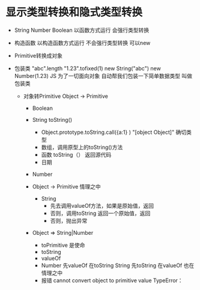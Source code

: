 # 显示类型转换和隐式类型转换
- String Number Boolean 以函数方式运行 会强行类型转换
- 构造函数 以构造函数方式运行 不会强行类型转换 可以new
- Primitive转换成对象

- 包装类
  "abc".length
  "1.23".tofixed(1)
  new String("abc") new Number(1.23)
  JS 为了一切面向对象 自动帮我们包装一下简单数据类型
  叫做包装类

  - 对象转Primitive  Object -> Primitive
    - Boolean
    - String
      toString() 
      - Object.prototype.toString.call({a:1} ) "[object Object]"
      确切类型
      - 数组，调用原型上的toString()方法
      - 函数 toString（） 返回源代码
      - 日期
    - Number
      

    - Object -> Primitive 情理之中

      - String
        - 先去调用valueOf方法，如果是原始值，返回
        - 否则，调用toString 返回一个原始值，返回
        - 否则，抛出异常
    
    - Object => String|Number
      - toPrimitive 是使命
      - toString
      - valueOf
      - Number 先valueOf 在toString
        String 先toString 在valueOf
        也在情理之中
      - 报错 cannot convert object to primitive value TypeError：
